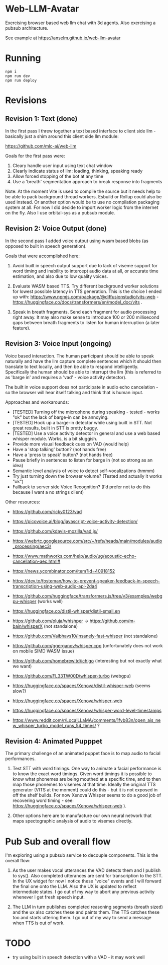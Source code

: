 # Web-LLM-Avatar

Exercising browser based web llm chat with 3d agents. Also exercising a pubsub architecture.

See example at https://anselm.github.io/web-llm-avatar

# Running

```
npm i
npm run dev
npm run deploy
```

# Revisions

## Revision 1: Text (done)

In the first pass I threw together a text based interface to client side llm - basically just a shim around this client side llm module:

  https://github.com/mlc-ai/web-llm

Goals for the first pass were:

1) Cleary handle user input using text chat window
2) Clearly indicate status of llm: loading, thinking, speaking ready
3) Allow forced stopping of the bot at any time
4) Use a 'breath' segmentation approach to break response into fragments

Note: At the moment Vite is used to compile the source but it needs help to be able to pack background thread workers. Esbuild or Rollup could also be used instead. Or another option would be to use no compilation packaging system at all. For now I did decide to import worker logic from the internet on the fly. Also I use orbital-sys as a pubsub module.

## Revision 2: Voice Output (done)

In the second pass I added voice output using wasm based blobs (as opposed to built in speech generation).

Goals that were accomplished here:

1) Avoid built in speech output support due to lack of viseme support for word timing and inability to intercept audio data at all, or accurate time estimation, and also due to low quality voices.

2) Evaluate WASM based TTS. Try different background worker solutions for lowest possible latency in TTS generation. This is the choice I ended up with: https://www.npmjs.com/package/@diffusionstudio/vits-web - https://huggingface.co/docs/transformers/en/model_doc/vits . 

3) Speak in breath fragments. Send each fragment for audio processing right away. It may also make sense to introduce 100 or 200 millisecond gaps between breath fragments to listen for human interruption (a later feature).

## Revision 3: Voice Input (ongoing)

Voice based interaction. The human participant should be able to speak naturally and have the llm capture complete sentences which it should then translate to text locally, and then be able to respond intelligently. Specifically the human should be able to interrupt the llm (this is referred to as 'barge in' and requires a 'vad' - voice activity detector).

The built in voice support does not participate in audio echo cancelation - so the browser will hear itself talking and think that is human input.

Approaches and workarounds:

- [TESTED] Turning off the microphone during speaking - tested - works "ok" but the lack of barge-in can be annoying.
- [TESTED] Hook up a barge-in detector while using built in STT. Not great results, built in STT is pretty buggy.
- [TESTED] Use a voice activity detector in general and use a web based whisper module. Works, is a bit sluggish.
- Provide more visual feedback cues on VAD (would help)
- Have a 'stop talking' button? (not hands free)
- Have a 'press to speak' button? (not hands free)
- Pause briefly in sentences to listen for barge in (not so strong as an idea)
- Semantic level analysis of voice to detect self-vocalizations (hmmm)
- Try just turning down the browser volume? (Tested and actually it works "ok")
- Fallback to server side Voice Recognition? (I'd prefer not to do this because I want a no strings client)

Other resources:

- https://github.com/ricky0123/vad
- https://picovoice.ai/blog/javascript-voice-activity-detection/ 
- https://github.com/kdavis-mozilla/vad.js/

- https://webrtc.googlesource.com/src/+/refs/heads/main/modules/audio_processing/aec3/
- https://www.mathworks.com/help/audio/ug/acoustic-echo-cancellation-aec.html#
- https://news.ycombinator.com/item?id=40918152
- https://dev.to/fosteman/how-to-prevent-speaker-feedback-in-speech-transcription-using-web-audio-api-2da4

- https://github.com/huggingface/transformers.js/tree/v3/examples/webgpu-whisper (works well)
- https://huggingface.co/distil-whisper/distil-small.en
- https://github.com/pluja/whishper -> https://github.com/m-bain/whisperX (not standalone)
- https://github.com/Vaibhavs10/insanely-fast-whisper (not standalone)
- https://github.com/ggerganov/whisper.cpp (unfortunately does not work on mobile SIMD WASM issue)
- https://github.com/homebrewltd/ichigo (interesting but not exactly what we want)
- https://github.com/FL33TW00D/whisper-turbo (webgpu)
- https://huggingface.co/spaces/Xenova/distil-whisper-web (seems slow?)
- https://huggingface.co/spaces/Xenova/whisper-web
- https://huggingface.co/spaces/Xenova/whisper-word-level-timestamps
- https://www.reddit.com/r/LocalLLaMA/comments/1fvb83n/open_ais_new_whisper_turbo_model_runs_54_times/ ?


## Revision 4: Animated Pupppet

The primary challenge of an animated puppet face is to map audio to facial performances. 

1) Test STT with word timings. One way to animate a facial performance is to know the exact word timings. Given word timings it is possible to know what phonemes are being mouthed at a specific time, and to then map those phonemes to visemes at that time. Ideally the original TTS generator (VITS at the moment) could do this - but it is not exposed in off the shelf builds. For now Xenova Whisper seems to do a good job of recovering word timing - see: https://huggingface.co/spaces/Xenova/whisper-web ).

2) Other options here are to manufacture our own neural network that maps spectographic analysis of audio to visemes directly.

# Pub Sub and overall flow

I'm exploring using a pubsub service to decouple components. This is the overall flow:

1) As the user makes vocal utterances the VAD detects them and I publish to sys(). Also completed utterances are sent for transcription to the STT. In the UX widget for now I notice these "voice" events and I will forward the final one onto the LLM. Also the UX is updated to reflect intermediate states. I go out of my way to abort any previous activity whenever I get fresh speech input.

2) The LLM in turn publishes completed reasoning segments (breath sized) and the ux also catches these and paints them. The TTS catches these too and starts uttering them. I go out of my way to send a message when TTS is out of work.

# TODO

- try using built in speech detection with a VAD - it may work well
